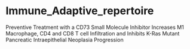 # Immune_Adaptive_repertoire
Preventive Treatment with a CD73 Small Molecule Inhibitor Increases M1 Macrophage, CD4 and CD8 T cell Infiltration and Inhibits K-Ras Mutant Pancreatic Intraepithelial Neoplasia Progression
